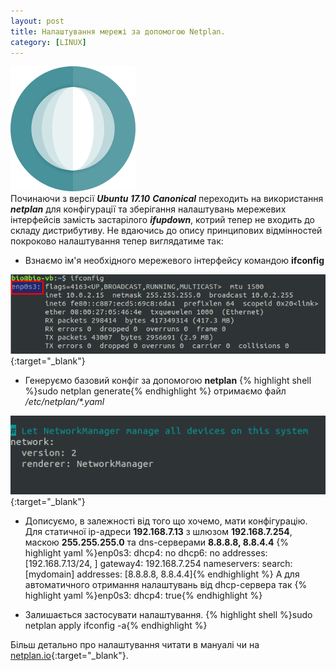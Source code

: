 ```yaml
---
layout: post
title: Налаштування мережі за допомогою Netplan.
category: [LINUX]
---
```

![netplan logo](/assets/media/netplan.png?style=head)  
Починаючи з версії ***Ubuntu 17.10*** ***Canonical*** переходить на використання ***netplan*** для конфігурації та зберігання налаштувань мережевих інтерфейсів замість застарілого ***ifupdown***, котрий тепер не входить до складу дистрибутиву. Не вдаючись до опису принципових відмінностей покроково налаштування тепер виглядатиме так: <!--more-->

- Взнаємо ім'я необхідного мережевого інтерфейсу командою **ifconfig**

[![ifconfig](/assets/media/ifconfig.png?style=blog "ifconfig")](/assets/media/ifconfig.png "ifconfig"){:target="_blank"}

- Генеруємо базовий конфіг за допомогою **netplan**
    {% highlight shell %}sudo netplan generate{% endhighlight %}
отримаємо файл */etc/netplan/\*.yaml*

[![netplan_generate](/assets/media/netplan_generate.png?style=blog "netplan_generate")](/assets/media/netplan_generate.png "netplan_generate"){:target="_blank"}

- Дописуємо, в залежності від того що хочемо, мати конфігурацію.
Для статичної ip-aдреси **192.168.7.13** з шлюзом **192.168.7.254**, маскою **255.255.255.0** та dns-серверами **8.8.8.8, 8.8.4.4**
  {% highlight yaml %}enp0s3:
dhcp4: no
dhcp6: no
addresses: [192.168.7.13/24, ]
gateway4:  192.168.7.254
nameservers:
search: [mydomain]
addresses: [8.8.8.8, 8.8.4.4]{% endhighlight %}
А для автоматичного отримання налаштувань від dhcp-сервера так
  {% highlight yaml %}enp0s3:
dhcp4: true{% endhighlight %}

- Залишається застосувати налаштування.
    {% highlight shell %}sudo netplan apply
ifconfig -a{% endhighlight %}

Більш детально про налаштування читати в мануалі чи на [netplan.io](https://netplan.io/ "netplan.io"){:target="_blank"}.
